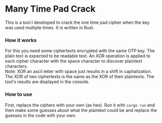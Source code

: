 # Many Time Pad Crack
This is a tool I developed to crack the one time pad cipher when the key was used multiple times. It is written in Rust.

### How it works
For this you need some ciphertexts encrypted with the same OTP key. The plain text is expected to be readable text. An XOR operation is applied to each cipher character with the space character to discover plaintext characters. <br>Note: XOR an ascii letter with space just results in a shift in capitalization. The XOR of two ciphertexts is the same as the XOR of their plaintexts. 
The tool's results are displayed in the console.

### How to use
First, replace the ciphers with your own (as hex). Run it with `cargo run` and then make some guesses about what the plaintext could be and replace the guesses in the code with your own.
